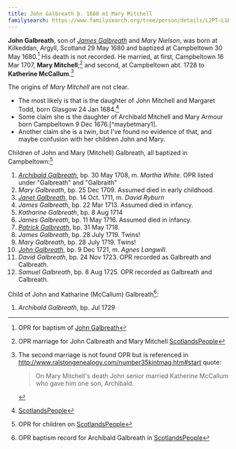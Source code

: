 ```yaml
---
title: John Galbreath b. 1680 m1 Mary Mitchell
familysearch: https://www.familysearch.org/tree/person/details/L2PT-L1B
---
```

**John Galbreath**, son of [*James Galbreath*](galbreath-james-1659.md) and *Mary Nielson*, was born at Kilkeddan, Argyll, Scotland 29 May 1680 and baptized at Campbeltown 30 May 1680.[^birth] His death is not recorded. He married, at first, Campbeltown 16 Mar 1707, **Mary Mitchell**;[^marriage1] and second, at Campbeltown abt. 1728 to **Katherine McCallum**.[^marriage2]

The origins of *Mary Mitchell* are not clear.

- The most likely is that is the daughter of John Mitchell and Margaret Todd, born Glasgow 24 Jan 1684.[^maybemary2]
- Some claim she is the daughter of Archibald Mitchell and Mary Armour born Campbeltown 9 Dec 1676.[^maybetmary1].
- Another claim she is a twin, but I've found no evidence of that, and maybe confusion with her children John and Mary.

Children of John and Mary (Mitchell) Galbreath, all baptized in Campbeltown:[^children1]

1. [*Archibald Galbreath*](galbreath-archibald-1708.md), bp. 30 May 1708, m. *Martha White*. OPR listed under "Galbreath" and "Galbraith"
2. *Mary Galbreath*, bp. 25 Dec 1709. Assumed died in early childhood.
3. [*Janet Galbreath*](galbreath-janet-1711.md), bp. 14 Oct. 1711, m. *David Ryburn*
4. *James Galbreath*, bp. 22 Mar 1713. Assumed died in infancy.
5. *Katharine Galbreath*, bp. 8 Aug 1714
6. *James Galbreath*, bp. 11 May 1716. Assumed died in infancy.
7. [*Patrick Galbreath*](galbreath-patrick-1718.md), bp. 31 May 1718.
8. *James Galbreath*, bp. 28 July 1719. Twins!
9. *Mary Galbreath*, bp. 28 July 1719. Twins!
10. [*John Galbreath*](galbreath-john-1721.md), bp. 9 Dec 1721, m. *Agnes Langwill*.
11. *David Galbreath*, bp. 24 Nov 1723. OPR recorded as Galbreath and Calbreath.
12. *Samuel Galbreath*, bp. 8 Aug 1725. OPR recorded as Galbreath and Calbreath.

Child of John and Katharine (McCallum) Galbreath[^children2]:

1. *Archibald Galbreath*, bp. Jul 1729

[^birth]: OPR for baptism of [John Galbreath](/sources/opr-campbeltown-births.md#1672-08-25-james-galbreath)

[^marriage1]: OPR marriage for John Calbreath and Mary Mitchell [ScotlandsPeople](https://www.scotlandspeople.gov.uk/record-results?search_type=people&event=M&record_type%5B0%5D=opr_marriages&church_type=Old%20Parish%20Registers&dl_cat=church&dl_rec=church-banns-marriages&surname=galbreath&surname_so=fuzzy&forename=john&forename_so=starts&sex=M&spouse_name_so=exact&from_year=1707&to_year=1707&record=Church%20of%20Scotland%20%28old%20parish%20registers%29%20Roman%20Catholic%20Church%20Other%20churches&sid=86128716)

[^marriage2]: The second marriage is not found OPR but is referenced in http://www.ralstongenealogy.com/number35kintmag.htm#start quote:
    > On Mary Mitchell's death John senior married 
    > Katherine McCallum who gave him one son, Archibald.

[^children1]: OPR for children on [ScotlandsPeople][1]

[^children2]:  OPR baptism record for Archibald Galbreath in [ScotlandsPeople](https://www.scotlandspeople.gov.uk/record-results?search_type=people&event=%28B%20OR%20C%20OR%20S%29&record_type%5B0%5D=opr_births&church_type=Old%20Parish%20Registers&dl_cat=church&dl_rec=church-births-baptisms&surname=galbreath&surname_so=starts&forename=archibald&forename_so=starts&sex=M&from_year=1729&to_year=1729&parent_names=galbreath&parent_names_so=exact&parent_name_two=McCallum&parent_name_two_so=exact&record=Church%20of%20Scotland%20%28old%20parish%20registers%29%20Roman%20Catholic%20Church%20Other%20churches)

[1]: https://www.scotlandspeople.gov.uk/record-results?search_type=people&event=%28B%20OR%20C%20OR%20S%29&record_type%5B0%5D=opr_births&church_type=Old%20Parish%20Registers&dl_cat=church&dl_rec=church-births-baptisms&surname=galbreath&surname_so=fuzzy&forename_so=starts&from_year=1700&to_year=1730&parent_names=galbreath&parent_names_so=fuzzy&parent_name_two=mitchell&parent_name_two_so=exact&county=ARGYLL&record=Church%20of%20Scotland%20%28old%20parish%20registers%29%20Roman%20Catholic%20Church%20Other%20churches&rd_real_name%5B0%5D=CAMPBELTOWN%20%28LANDWARD%29%20OR%20CAMPBELTOWN%20%28BURGH%29%20OR%20CAMPBELTOWN&rd_display_name%5B0%5D=CAMPBELTOWN%20%28LANDWARD%29%7CCAMPBELTOWN%20%28BURGH%29%7CCAMPBELTOWN_CAMPBELTOWN&rd_label%5B0%5D=CAMPBELTOWN&rd_name%5B0%5D=CAMPBELTOWN%20%2ALANDWARD%2A%20OR%20CAMPBELTOWN%20%2ABURGH%2A%20OR%20CAMPBELTOWN&sort=asc&order=Date&field=year&sid=86134667


[^maybemary1]: Record of OPR baptism on [ScotlandsPeople](https://www.scotlandspeople.gov.uk/record-results?search_type=people&event=%28B%20OR%20C%20OR%20S%29&record_type%5B0%5D=opr_births&church_type=Old%20Parish%20Registers&dl_cat=church&dl_rec=church-births-baptisms&surname=mitchell&surname_so=exact&forename=mary&forename_so=exact&sex=F&from_year=1676&to_year=1676&parent_names=mitchell&parent_names_so=fuzzy&parent_name_two=armour&parent_name_two_so=fuzzy&record=Church%20of%20Scotland%20%28old%20parish%20registers%29%20Roman%20Catholic%20Church%20Other%20churches)

[^maybemary2]: [ScotlandsPeople](https://www.scotlandspeople.gov.uk/record-results?search_type=people&event=%28B%20OR%20C%20OR%20S%29&record_type%5B0%5D=opr_births&church_type=Old%20Parish%20Registers&dl_cat=church&dl_rec=church-births-baptisms&surname=mitchell&surname_so=fuzzy&forename=mary&forename_so=exact&sex=F&from_year=1684&to_year=1684&parent_names_so=fuzzy&parent_name_two_so=fuzzy&record=Church%20of%20Scotland%20%28old%20parish%20registers%29%20Roman%20Catholic%20Church%20Other%20churches)

